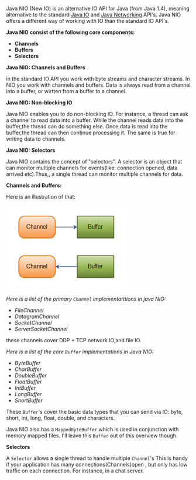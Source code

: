 Java NIO \(New IO\) is an alternative IO API for Java \(from Java 1.4\), meaning alternative to the standard [Java IO](http://tutorials.jenkov.com/java-io/index.html) and [Java Networking](http://tutorials.jenkov.com/java-networking/index.html) API's. Java NIO offers a different way of working with IO than the standard IO API's.

**Java NIO consist of the following core components:**

* **Channels**
* **Buffers**
* **Selectors**

**Java NIO: Channels and Buffers**

in the standard IO API you work with byte streams and character streams. In NIO you work with channels and buffers. Data is always read from a channel into a buffer, or wirtten from a buffer to a channel.

**Java NIO: Non-blocking IO**

Java NIO enables you to do non-blocking IO. For instance, a thread can ask a channel to read data into a buffer. While the channel   reads data into the buffer,the thread can do something else. Once data is read into the buffer,the thread can then continue processing it. The same is true for writing data to channels.

**Java NIO: Selectors**

Java NIO contains the concept of "selectors". A selector is an object that can monitor multiple channels for events\(like: connection opened, data arrived etc\).Thus,, a single thread can monitor multiple channels for data.

**Channels and  Buffers:**

Here is an illustration of that:

![](/assets/nio_channels_buffers.png)

_Here is a list of the primary _`Channel`_ implementatttions in java NIO:_

* _FileChannel_
* _DatagramChannel_
* _SocketChannel_
* _ServerSocketChannel_

these channels cover DDP + TCP network IO,and file IO.

_Here is a list of the core _`Buffer`_ implementations in Java NIO:_

* _ByteBuffer_
* _CharBuffer_
* _DoubleBuffer_
* _FloatBuffer_
* _IntBuffer_
* _LongBuffer_
* _ShortBuffer_

These `Buffer`'s cover the basic data types that you can send via IO: byte, short, int, long, float, double, and characters.

Java NIO also has a `MappedByteBuffer` which is used in conjunction with memory mapped files. I'll leave this `Buffer` out of this overview though.

**Selectors**

A `Selector` allows a single thread to handle multiple `Channel`'s This is handy if your application has many connections\(Channels\)open , but only has low traffic on each connection. For instance, in a chat server.



